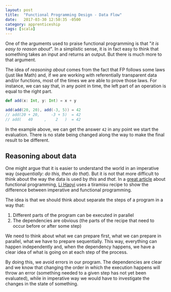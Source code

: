 ```yaml
---
layout: post
title:  "Functional Programming Design - Data Flow"
date:   2017-03-30 12:50:35 -0500
category: apprenticeship
tags: [scala]
---
```


One of the arguments used to praise functional programming is that "*it is easy to reason about*". In a simplistic sense, it is in fact easy to think that something takes an input and returns an output. But there is much more to that argument.<!--more-->

The idea of *reasoning about* comes from the fact that FP follows some laws (just like Math) and, if we are working with referentially transparent data and/or functions, most of the times we are able to prove those laws. For instance, we can say that, in any point in time, the left part of an operation is equal to the right part.

```scala
def add(x: Int, y: Int) = x + y

add(add(20, 20), add(-3, 5)) = 42
// add(20 + 20,     -3 + 5)  = 42
// add(   40     ,    2   )  = 42
```

In the example above, we can get the answer `42` in any point we start the evaluation. There is no state being changed along the way to make the final result to be different.

## Reasoning about data

One might argue that it is easier to understand the world in an imperative way (*sequentially: do this, then do that*). But it is not that more difficult to think about the way the data is used by *this* and *that*. In a [great article](http://www.lihaoyi.com/post/WhatsFunctionalProgrammingAllAbout.html) about functional programming, [Li Haoyi](http://www.lihaoyi.com/Resume/) uses a tiramisu recipe to show the difference between imperative and functional programming.

The idea is that we should think about separate the steps of a program in a way that:

1. Different parts of the program can be executed in parallel
1. The dependencies are obvious (the parts of the recipe that need to occur before or after some step)

We need to think about what we can prepare first, what we can prepare in parallel, what we have to prepare sequentially. This way, everything can happen independently and, when the dependency happens, we have a clear idea of what is going on at each step of the process.

By doing this, we avoid errors in our program. The dependencies are clear and we know that changing the order in which the execution happens will throw an error (something needed to a given step has not yet been evaluated), while in imperative way we would have to investigate the changes in the state of something.
